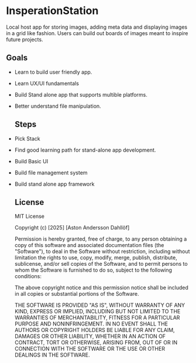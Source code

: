 # InsperationStation
Local host app for storing images, adding meta data and displaying images in a grid like fashion. Users can build out boards of images meant to inspire future projects.

## Goals
- Learn to build user friendly app.
- Learn UX/UI fundamentals
- Build Stand alone app that supports multible platforms.
- Better understand file manipulation.

  ## Steps
- Pick Stack
- Find good learning path for stand-alone app development.
- Build Basic UI
- Build file management system
- Build stand alone app framework
 
  ## License

  MIT License
  
  Copyright (c) [2025] [Aston Andersson Dahllöf]
  
  Permission is hereby granted, free of charge, to any person obtaining a copy
  of this software and associated documentation files (the "Software"), to deal
  in the Software without restriction, including without limitation the rights
  to use, copy, modify, merge, publish, distribute, sublicense, and/or sell
  copies of the Software, and to permit persons to whom the Software is
  furnished to do so, subject to the following conditions:
  
  The above copyright notice and this permission notice shall be included in all
  copies or substantial portions of the Software.
  
  THE SOFTWARE IS PROVIDED "AS IS", WITHOUT WARRANTY OF ANY KIND, EXPRESS OR
  IMPLIED, INCLUDING BUT NOT LIMITED TO THE WARRANTIES OF MERCHANTABILITY,
  FITNESS FOR A PARTICULAR PURPOSE AND NONINFRINGEMENT. IN NO EVENT SHALL THE
  AUTHORS OR COPYRIGHT HOLDERS BE LIABLE FOR ANY CLAIM, DAMAGES OR OTHER
  LIABILITY, WHETHER IN AN ACTION OF CONTRACT, TORT OR OTHERWISE, ARISING FROM,
  OUT OF OR IN CONNECTION WITH THE SOFTWARE OR THE USE OR OTHER DEALINGS IN THE
  SOFTWARE.

  
